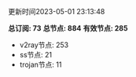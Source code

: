 更新时间2023-05-01 23:13:48

**总订阅: 73**
**总节点: 884**
**有效节点: 285**
- v2ray节点: 253
- ss节点: 21
- trojan节点: 11
